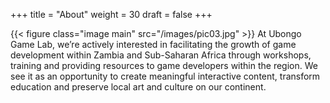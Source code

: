 +++
title = "About"
weight = 30
draft = false
+++

{{< figure class="image main" src="/images/pic03.jpg" >}}
At Ubongo Game Lab, we’re actively interested in facilitating the growth of game development within Zambia and Sub-Saharan Africa through workshops, training and providing resources to game developers within the region. We see it as an opportunity to create meaningful interactive content, transform education and preserve local art and culture on our continent.
